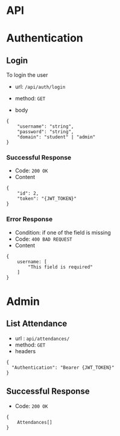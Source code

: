 # API

# Authentication

## Login

To login the user

- url: `/api/auth/login`

- method: `GET`

- body

```
{
    "username": "string",
    "password": "string",
    "domain": "student" | "admin"
}
```

### Successful Response

- Code: `200 OK`
- Content

```
{
    "id": 2,
    "token": "{JWT_TOKEN}"
}
```

### Error Response

- Condition: if one of the field is missing
- Code: `400 BAD REQUEST`
- Content

```
{
    username: [
        "This field is required"
    ]
}
```

# Admin

## List Attendance

- url : `api/attendances/`
- method: `GET`
- headers

```
{
  "Authentication": "Bearer {JWT_TOKEN}"
}
```

## Successful Response

- Code: `200 OK`

```
{
    Attendances[]
}
```
